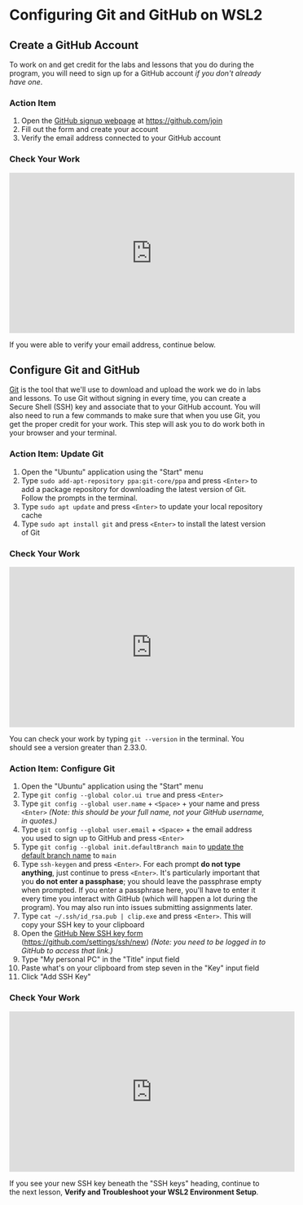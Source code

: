 # Configuring Git and GitHub on WSL2

## Create a GitHub Account

To work on and get credit for the labs and lessons that you do during the
program, you will need to sign up for a GitHub account _if you don't already
have one_.

### Action Item

1. Open the [GitHub signup webpage][] at https://github.com/join
2. Fill out the form and create your account
3. Verify the email address connected to your GitHub account

[github signup webpage]: https://github.com/join

### Check Your Work

<iframe width="560" height="315" src="https://www.youtube.com/embed/f2yf1RJUAp4" frameborder="0" allow="accelerometer; autoplay; clipboard-write; encrypted-media; gyroscope; picture-in-picture" allowfullscreen></iframe>

If you were able to verify your email address, continue below.

## Configure Git and GitHub

[Git][git] is the tool that we'll use to download and upload the work we do in
labs and lessons. To use Git without signing in every time, you can create a
Secure Shell (SSH) key and associate that to your GitHub account. You will also
need to run a few commands to make sure that when you use Git, you get the
proper credit for your work. This step will ask you to do work both in your
browser and your terminal.

[git]: https://git-scm.com/download/linux

### Action Item: Update Git

1. Open the "Ubuntu" application using the "Start" menu
2. Type `sudo add-apt-repository ppa:git-core/ppa` and press `<Enter>` to add a
   package repository for downloading the latest version of Git. Follow the
   prompts in the terminal.
3. Type `sudo apt update` and press `<Enter>` to update your local repository cache
4. Type `sudo apt install git` and press `<Enter>` to install the latest version
   of Git

### Check Your Work

<iframe width="560" height="315" src="https://www.youtube.com/embed/hgAurDMhKAc" frameborder="0" allow="accelerometer; autoplay; clipboard-write; encrypted-media; gyroscope; picture-in-picture" allowfullscreen></iframe>

You can check your work by typing `git --version` in the terminal. You should
see a version greater than 2.33.0.

### Action Item: Configure Git

1. Open the "Ubuntu" application using the "Start" menu
2. Type `git config --global color.ui true` and press `<Enter>`
3. Type `git config --global user.name` + `<Space>` + your name and press
   `<Enter>` _(Note: this should be your full name, not your GitHub username, in
   quotes.)_
4. Type `git config --global user.email` + `<Space>` + the email address you
   used to sign up to GitHub and press `<Enter>`
5. Type `git config --global init.defaultBranch main` to
   [update the default branch name][] to `main`
6. Type `ssh-keygen` and press `<Enter>`. For each prompt **do not type
   anything**, just continue to press `<Enter>`. It's particularly important
   that you **do not enter a passphase**; you should leave the passphrase empty
   when prompted. If you enter a passphrase here, you'll have to enter it every
   time you interact with GitHub (which will happen a lot during the program).
   You may also run into issues submitting assignments later.
7. Type `cat ~/.ssh/id_rsa.pub | clip.exe` and press `<Enter>`. This will copy
   your SSH key to your clipboard
8. Open the [GitHub New SSH key form][ssh form]
   (https://github.com/settings/ssh/new) _(Note: you need to be logged in to
   GitHub to access that link.)_
9. Type "My personal PC" in the "Title" input field
10. Paste what's on your clipboard from step seven in the "Key" input field
11. Click "Add SSH Key"

[ssh form]: https://github.com/settings/ssh/new
[update the default branch name]: https://github.com/github/renaming

### Check Your Work

<iframe width="560" height="315" src="https://www.youtube.com/embed/bRCOqNaYnKQ" frameborder="0" allow="accelerometer; autoplay; clipboard-write; encrypted-media; gyroscope; picture-in-picture" allowfullscreen></iframe>

If you see your new SSH key beneath the "SSH keys" heading, continue to the next
lesson, **Verify and Troubleshoot your WSL2 Environment Setup**.
